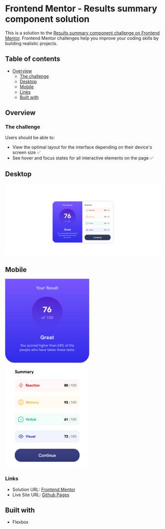 # Frontend Mentor - Results summary component solution

This is a solution to the [Results summary component challenge on Frontend Mentor](https://www.frontendmentor.io/challenges/results-summary-component-CE_K6s0maV). Frontend Mentor challenges help you improve your coding skills by building realistic projects. 

## Table of contents

- [Overview](#overview)
  - [The challenge](#the-challenge)
  - [Desktop](#desktop)
  - [Mobile](#mobile)
  - [Links](#links)
  - [Built with](#built-with)

## Overview

### The challenge

Users should be able to:

- View the optimal layout for the interface depending on their device's screen size ✅
- See hover and focus states for all interactive elements on the page ✅

## Desktop

<img src="./src/images/results-summary-desktop.gif">

<br>

## Mobile

<img src="./src/images/results-summary-mobile.png">

### Links

- Solution URL: <a href="https://www.frontendmentor.io/solutions/results-summary-with-flexbox-nxY_CXSY9y">Frontend Mentor</a>
- Live Site URL: <a href="https://felipe-ma1a.github.io/frontend-mentor-results-summary/">Github Pages</a>

## Built with

- Flexbox
